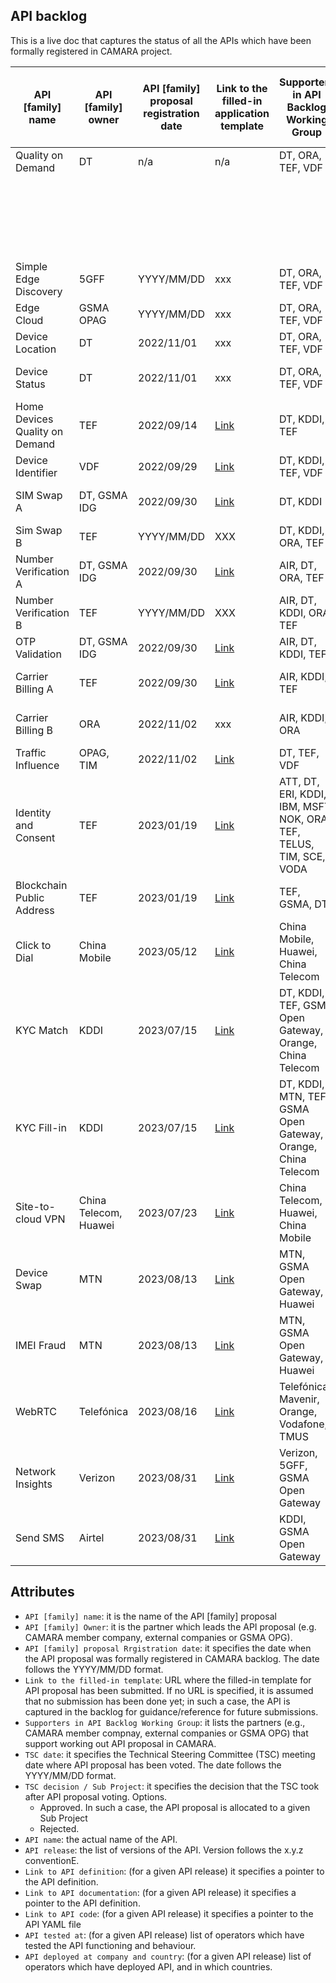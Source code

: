 
## API backlog

 This is a live doc that captures the status of all the APIs which have been formally registered in CAMARA project. 

 | **API [family] name**  |  **API [family] owner** |  **API [family] proposal registration date**  | **Link to the filled-in application template**   |  **Supporters in API Backlog Working Group**  |  **TSC date** |  **TSC decision / Sub Project**  |  **API name**  |  **API release** |  **Link to API definition**  | **Link to API documentation**  |  **Link to API code**  |  **API tested at** |  **API deployed at company and country**  |  
 | --- | --- | --- | --- | --- | --- | --- | --- | --- | --- | --- | --- | --- |---|
 | Quality on Demand | DT | n/a | n/a | DT, ORA, TEF, VDF | n/a | Approved ([QualityOnDemand](https://github.com/camaraproject/QualityOnDemand)) | Quality on Demand | v0.9.0 | [YAML](https://github.com/camaraproject/QualityOnDemand/tree/release-0.9.0/code/API_definitions) | inline | [PI_2 (Orange)](https://github.com/camaraproject/QualityOnDemand_PI2) | DT | TBD |
 |  | | | | | |  | Quality on Demand | v0.8.1 | [YAML](https://github.com/camaraproject/QualityOnDemand/tree/release-0.8.1/code/API_definitions) | [Doc](https://github.com/camaraproject/QualityOnDemand/tree/release-0.8.1/documentation/API_documentation) | | DT | DT - Germany |
 |  | | | | | |  | Quality on Demand | v0.8.0 | [YAML](https://github.com/camaraproject/QualityOnDemand/tree/release-0.8.0/code/API_definitions)  | [Doc](https://github.com/camaraproject/QualityOnDemand/tree/release-0.8.0/documentation/API_documentation) | [PI_1 (DT)](https://github.com/camaraproject/QualityOnDemand_PI1)<BR>[PI_3 (SFN)](https://github.com/camaraproject/QualityOnDemand_PI3) | DT | TBD | <!---Simple Edge Discovery --->
 | Simple Edge Discovery| 5GFF | YYYY/MM/DD | xxx | DT, ORA, TEF, VDF | YYYY/MM/DD | Approved ([EdgeCloud](https://github.com/camaraproject/EdgeCloud)) | Edge Cloud | v1.1.2 | [YAML](https://github.com/camaraproject/EdgeCloud/blob/main/code/API_definitions/simple_edge_discovery.yaml)| [Doc](https://github.com/camaraproject/EdgeCloud/blob/main/documentation/API_Documentation/Simple_Edge_Discovery.md)| TBD | TBD | TBD | <!---Edge Cloud --->
 | Edge Cloud | GSMA OPAG | YYYY/MM/DD | xxx | DT, ORA, TEF, VDF | YYYY/MM/DD | Approved ([EdgeCloud](https://github.com/camaraproject/EdgeCloud)) | Edge Cloud | v1.0.0 | [YAML](https://github.com/camaraproject/EdgeCloud/blob/main/code/API_definitions/EdgeCloudApi_v0.0.5.yaml) | TBD | TBD | TBD | TBD | <!---Device Location --->
 | Device Location | DT | 2022/11/01| xxx | DT, ORA, TEF, VDF | 2022/04/17 | Approved ([DeviceLocation](https://github.com/camaraproject/DeviceLocation)) | Device Location | v0.1.0 | [YAML](https://github.com/camaraproject/DeviceLocation/blob/main/code/API_definitions/location.yaml)| [Doc](https://github.com/camaraproject/DeviceLocation/blob/main/documentation/API_documentation/Location_API.md)| TBD | TBD | TBD | <!---Device Status --->
 | Device Status | DT | 2022/11/01 | xxx | DT, ORA, TEF, VDF | 2022/04/17 | Approved ([DeviceStatus](https://github.com/camaraproject/DeviceStatus)) | Check Device Connectivity | v0.2.0 | [YAML](https://github.com/camaraproject/DeviceStatus/blob/main/code/API_definitions/check-device-connectivity.yaml) | [Doc](https://github.com/camaraproject/DeviceStatus/blob/main/documentation/API_documentation/Connectivity_API.md) | TBD | TBD | TBD | <!---Home Devices Quality on Demand SubProject--->
 | Home Devices Quality on Demand | TEF | 2022/09/14 | [Link](https://github.com/camaraproject/WorkingGroups/blob/main/APIBacklog/documentation/SupportingDocuments/API%20proposals/APIproposal_HomeDevicesQoD_Telefonica.md) | DT, KDDI, TEF | 2022/10/13 | Approved ([HomeDevicesQoD](https://github.com/camaraproject/HomeDevicesQoD)) | Home Devices QoD| v0.1.0 | [YAML](https://github.com/camaraproject/HomeDevicesQoD/blob/main/code/API_definitions/home_devices_qod.yaml) | [Doc](https://github.com/camaraproject/HomeDevicesQoD/blob/main/documentation/API_documentation/home_devices_qod.md) | TBD| TBD | TBD | <!---Device Identifier SubProject--->
 | Device Identifier | VDF | 2022/09/29 | [Link](https://github.com/camaraproject/WorkingGroups/blob/main/APIBacklog/documentation/SupportingDocuments/API%20proposals/APIproposal_DeviceIdentifier_Vodafone.md) | DT, KDDI, TEF, VDF | 2022/10/13| Approved ([DeviceIdentifier](https://github.com/camaraproject/DeviceIdentifier)) | Device Identifier| v0.1.0 | [YAML](https://github.com/camaraproject/DeviceIdentifier/blob/main/code/API_definitions/CAMARA%20Device%20Identifier%20API.yaml) | TBD | TBD | TBD | TBD | <!---SIM Swap API--->
 | SIM Swap A | DT, GSMA IDG | 2022/09/30 | [Link](https://github.com/camaraproject/WorkingGroups/blob/main/APIBacklog/documentation/SupportingDocuments/API%20proposals/APIproposal_Sim%20Swap_DeustcheTelekom.md)| DT, KDDI | 2022/10/13 | Approved ([SimSwap](https://github.com/camaraproject/SimSwap)) | Mobile Connect ATP| v0.1.0 | [YAML](https://github.com/camaraproject/SimSwap/blob/main/code/API_definitions/MobileConnect/MC_ATP.yaml) | [Doc](https://github.com/camaraproject/SimSwap/blob/main/code/API_definitions/MobileConnect/MobileConnectATP.md)| TBD | TBD | TBD | 
 | Sim Swap B| TEF | YYYY/MM/DD | XXX| DT, KDDI, ORA, TEF | YYYY/MM/DD | Approved([SimSwap](https://github.com/camaraproject/SimSwap)) | Check SIM Swap| v0.3.0 | [YAML](https://github.com/camaraproject/SimSwap/blob/main/code/API_definitions/CAMARA/checkSimSwap-v0.3.0.camara.swagger.yaml) | [Doc](https://github.com/camaraproject/SimSwap/blob/main/code/API_definitions/CAMARA/Check_sim_swap_API.md)|  TBD | TBD | TBD | <!---Number Verification API --->
 | Number Verification A| DT, GSMA IDG | 2022/09/30 | [Link](https://github.com/camaraproject/WorkingGroups/blob/main/APIBacklog/documentation/SupportingDocuments/API%20proposals/APIproposal_%20NumberVerification_DeustcheTelekom.md)| AIR, DT, ORA, TEF | 2022/10/13 | Approved([NumberVerification](https://github.com/camaraproject/NumberVerification)) | Number Verify MC| v0.1.0 | [YAML](https://github.com/camaraproject/NumberVerification/blob/main/code/API_definitions/MobileConnect/numberVerify.yaml) |  [Doc](https://github.com/camaraproject/NumberVerification/blob/main/code/API_definitions/MobileConnect/MC_VERIFIED_MSISDN.md) | TBD | TBD | TBD | 
 | Number Verification B| TEF | YYYY/MM/DD | XXX| AIR, DT, KDDI, ORA, TEF | YYYY/MM/DD | Approved([NumberVerification](https://github.com/camaraproject/NumberVerification)) | Number Verify| v0.1.0 | [YAML](https://github.com/camaraproject/NumberVerification/blob/main/code/API_definitions/CAMARA/number_verification.yaml) | [Doc](https://github.com/camaraproject/NumberVerification/blob/main/code/API_definitions/CAMARA/NUMBER_VERIFICATION_API.md)| TBD | TBD | TBD | <!---OTP Validation API-->
 | OTP Validation | DT, GSMA IDG | 2022/09/30 | [Link](https://github.com/camaraproject/WorkingGroups/blob/main/APIBacklog/documentation/SupportingDocuments/API%20proposals/APIproposal_NumberVerificationMS2FA_DeustcheTelekom.md)| AIR, DT, KDDI, TEF | 2022/10/13 | Approved ([OTPValidation](https://github.com/camaraproject/OTPValidationAPI))  | OTP SMS| v0.1.0 | [YAML](https://github.com/camaraproject/OTPvalidationAPI/blob/main/code/API_definitions/one-time-password-sms.yaml) | [Doc](https://github.com/camaraproject/OTPvalidationAPI/blob/main/documentation/API_documentation/OTP_SMS_API.md) | TBD | TBD | TBD | <!---Carrier Billing API-->
 | Carrier Billing A | TEF | 2022/09/30 | [Link](https://github.com/camaraproject/WorkingGroups/blob/main/APIBacklog/documentation/SupportingDocuments/API%20proposals/APIproposal_CarrierBillingCheckOut_Telefonica.md)| AIR, KDDI, TEF | 2022/10/13 | Approved ([CarrierBillingCheckOut](https://github.com/camaraproject/CarrierBillingCheckOut))  | Carrier Billing Check Out| v0.5.0 | [YAML](https://github.com/camaraproject/CarrierBillingCheckOut/blob/main/code/API_definitions/carrier_billing_checkout.yaml) | [Doc](https://github.com/camaraproject/CarrierBillingCheckOut/blob/main/documentation/API_documentation/Carrier_Billing_Checkout_API.md) | TBD | TBD | TBD |
 | Carrier Billing B | ORA | 2022/11/02 | xxx | AIR, KDDI, ORA | 2022/11/10 | Approved ([CarrierBillingCheckOut](https://github.com/camaraproject/CarrierBillingCheckOut))  | Carrier Billing Payment| v0.5.0 | [YAML](https://github.com/camaraproject/CarrierBillingCheckOut/blob/main/code/API_definitions/carrier_billing_payment.yaml) | [Doc](https://github.com/camaraproject/CarrierBillingCheckOut/blob/main/documentation/API_documentation/Carrier_Billing_Payment_API.md) | TBD | TBD | TBD |  <!---Traffic Influence API-->
 | Traffic Influence | OPAG, TIM | 2022/11/02| [Link](https://github.com/camaraproject/WorkingGroups/blob/main/APIBacklog/documentation/SupportingDocuments/API%20proposals/APIproposal_NumberVerificationMS2FA_DeustcheTelekom.md)| DT, TEF, VDF | 2022/11/10 | Approved ([EdgeCloud](https://github.com/camaraproject/EdgeCloud))   | Traffic Influence | v0.8.1 | [YAML](https://github.com/camaraproject/EdgeCloud/blob/main/code/API_definitions/Traffic_Influence.yaml) | [Doc](https://github.com/camaraproject/EdgeCloud/blob/main/documentation/API_Documentation/Traffic_Influence_API_Documentation.md) | TBD | TBD | TBD | <!---Identity and Consent API-->
 | Identity and Consent | TEF | 2023/01/19| [Link](https://github.com/camaraproject/WorkingGroups/blob/main/APIBacklog/documentation/SupportingDocuments/API%20proposals/APIFamilyproposal_Identity%26Consent.md)| ATT, DT, ERI, KDDI, IBM, MSFT, NOK, ORA, TEF, TELUS, TIM, SCE, VODA | 2023/03/09 | Approved ([IdentityAndConsentManagement](https://github.com/camaraproject/IdentityAndConsentManagement))  | N/A | N/A | N/A | TBD | TBD| TBD | TBD | <!---Blockchain Public Address-->
 | Blockchain Public Address | TEF | 2023/01/19| [Link](https://github.com/camaraproject/WorkingGroups/pull/154/files#diff-bc4cef8af2ee8790fd4d796a87bf7d198a1c7439fd79c75ed535276b13048fac)| TEF, GSMA, DT | 2023/06/15| Approved ([BlockchainPublicAddress](https://github.com/camaraproject/BlockchainPublicAddress))  | N/A | N/A | [Doc](https://github.com/camaraproject/WorkingGroups/blob/main/APIBacklog/documentation/SupportingDocuments/API%20proposals/APIproposal_BlockchainPublicAddress_Telefonica.md) | TBD | TBD| TBD | TBD | 
 | Click to Dial | China Mobile | 2023/05/12 | [Link]([https://github.com/camaraproject/WorkingGroups/pull/224](https://github.com/camaraproject/WorkingGroups/blob/main/APIBacklog/documentation/SupportingDocuments/API%20proposals/APIproposal_ClickToDial_ChinaMobile.md)) | China Mobile, Huawei, China Telecom | YYYY/MM/DD | Under Evaluation | N/A | N/A | N/A | TBD | TBD | TBD | TBD |
 | KYC Match | KDDI | 2023/07/15 | [Link]([https://github.com/camaraproject/WorkingGroups/pull/269](https://github.com/camaraproject/WorkingGroups/blob/main/APIBacklog/documentation/SupportingDocuments/API%20proposals/APIproposal_KYC-Match_KDDI.md)) | DT, KDDI, TEF, GSMA Open Gateway, Orange, China Telecom | YYYY/MM/DD | Under Evaluation | N/A | N/A | N/A | TBD | TBD | TBD | TBD |
 | KYC Fill-in | KDDI | 2023/07/15 | [Link]([https://github.com/camaraproject/WorkingGroups/pull/268](https://github.com/camaraproject/WorkingGroups/blob/main/APIBacklog/documentation/SupportingDocuments/API%20proposals/APIproposal_KYC-Fillin_MTNandKDDI.md)) | DT, KDDI, MTN, TEF, GSMA Open Gateway, Orange, China Telecom | YYYY/MM/DD | Under Evaluation | N/A | N/A | N/A | TBD | TBD | TBD | TBD |
 | Site-to-cloud VPN | China Telecom, Huawei | 2023/07/23| [Link]([https://github.com/camaraproject/WorkingGroups/pull/273](https://github.com/camaraproject/WorkingGroups/blob/main/APIBacklog/documentation/SupportingDocuments/API%20proposals/APIproposal_Site%20to%20cloud%20(S2C)%20VPN.md)) | China Telecom, Huawei, China Mobile | YYYY/MM/DD | Under Evaluation | N/A | N/A | N/A | TBD | TBD | TBD | TBD |
  | Device Swap | MTN | 2023/08/13| [Link](https://github.com/camaraproject/WorkingGroups/pull/276) | MTN, GSMA Open Gateway, Huawei | YYYY/MM/DD | Under Evaluation | N/A | N/A | N/A | TBD | TBD | TBD | TBD |
 | IMEI Fraud | MTN | 2023/08/13| [Link](https://github.com/camaraproject/WorkingGroups/pull/277) | MTN, GSMA Open Gateway, Huawei | YYYY/MM/DD | Under Evaluation | N/A | N/A | N/A | TBD | TBD | TBD | TBD |
 | WebRTC | Telefónica | 2023/08/16| [Link]([https://github.com/camaraproject/WorkingGroups/pull/280](https://github.com/camaraproject/WorkingGroups/blob/main/APIBacklog/documentation/SupportingDocuments/API%20proposals/APIproposal_WebRTC_Telefonica.md)) | Telefónica, Mavenir, Orange, Vodafone, TMUS | YYYY/MM/DD | Under Evaluation | N/A | N/A | N/A | TBD | TBD | TBD | TBD |
  | Network Insights | Verizon | 2023/08/31| [Link](https://github.com/camaraproject/WorkingGroups/pull/295) | Verizon, 5GFF, GSMA Open Gateway| YYYY/MM/DD | Under Evaluation | N/A | N/A | N/A | TBD | TBD | TBD | TBD |
  | Send SMS | Airtel | 2023/08/31| [Link](https://github.com/camaraproject/WorkingGroups/pull/349) | KDDI, GSMA Open Gateway| YYYY/MM/DD | Under Evaluation | N/A | N/A | N/A | TBD | TBD | TBD | TBD |

 ## Attributes
 - `API [family] name`: it is the name of the API [family] proposal
 - `API [family] Owner`: it is the partner which leads the API proposal (e.g. CAMARA member company, external companies or GSMA OPG). 
 - `API [family] proposal Rrgistration date`: it specifies the date when the API proposal was formally registered in CAMARA backlog. The date follows the YYYY/MM/DD format. 
 - `Link to the filled-in template`: URL where the filled-in template for API proposal has been submitted. If no URL is specified, it is assumed that no submission has been done yet; in such a case, the API is captured in the backlog for guidance/reference for future submissions.
 - `Supporters in API Backlog Working Group`: it lists the partners (e.g., CAMARA member compnay, external companies or GSMA OPG) that support working out API proposal in CAMARA. 
 - `TSC date`: it specifies the Technical Steering Committee (TSC) meeting date where API proposal has been voted. The date follows the YYYY/MM/DD format. 
 - `TSC decision / Sub Project`: it specifies the decision that the TSC took after API proposal voting. Options. 
 	- Approved. In such a case, the API proposal is allocated to a given Sub Project
 	- Rejected. 
 - `API name`: the actual name of the API. 
 - `API release`: the list of versions of the API. Version follows the x.y.z conventionE.
 - `Link to API definition`:  (for a given API release) it specifies a pointer to the API definition.
 - `Link to API documentation`:  (for a given API release) it specifies a pointer to the API definition.
 - `Link to API code`:  (for a given API release) it specifies a pointer to the API YAML file
 - `API tested at`: (for a given API release) list of operators which have tested the API functioning and behaviour.
 - `API deployed at company and country`: (for a given API release) list of operators which have deployed API, and in which countries.
